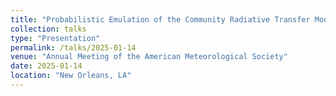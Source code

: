 ```yaml
---
title: "Probabilistic Emulation of the Community Radiative Transfer Model Using Machine Learning"
collection: talks
type: "Presentation"
permalink: /talks/2025-01-14
venue: "Annual Meeting of the American Meteorological Society"
date: 2025-01-14
location: "New Orleans, LA"
---
```


